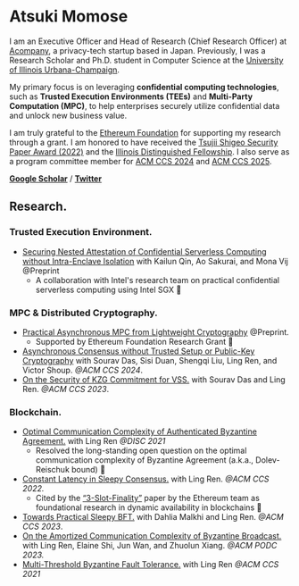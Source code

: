 # Atsuki Momose

I am an Executive Officer and Head of Research (Chief Research Officer) at [Acompany](https://acompany.tech/en), a privacy-tech startup based in Japan. Previously, I was a Research Scholar and Ph.D. student in Computer Science at the [University of Illinois Urbana-Champaign](https://illinois.edu/).

My primary focus is on leveraging **confidential computing technologies**, such as **Trusted Execution Environments (TEEs)** and **Multi-Party Computation (MPC)**, to help enterprises securely utilize confidential data and unlock new business value.

I am truly grateful to the [Ethereum Foundation](https://ethereum.foundation/) for supporting my research through a grant. I am honored to have received the [Tsujii Shigeo Security Paper Award (2022)](https://www.jssm.net/news/6808/) and the [Illinois Distinguished Fellowship](https://apps.grad.illinois.edu/fellowship-finder/SearchResult/Fellowship/4683). I also serve as a program committee member for [ACM CCS 2024](https://www.sigsac.org/ccs/CCS2024/call-for/call-for-papers.html) and [ACM CCS 2025](https://www.sigsac.org/ccs/CCS2025/call-for/call-for-papers.html).

[**Google Scholar**](https://scholar.google.com/citations?user=fl3XtlUAAAAJ&hl=en) / [**Twitter**](https://www.twitter.com/AtsukiMomose)

## Research.

### Trusted Execution Environment.

- [Securing Nested Attestation of Confidential Serverless Computing without Intra-Enclave Isolation](https://eprint.iacr.org/2025/727) with Kailun Qin, Ao Sakurai, and Mona Vij @Preprint
    - A collaboration with Intel's research team on practical confidential serverless computing using Intel SGX 🎉

### MPC & Distributed Cryptography.

- [Practical Asynchronous MPC from Lightweight Cryptography](https://eprint.iacr.org/2024/1717) @Preprint.
    - Supported by Ethereum Foundation Research Grant 🎉
- [Asynchronous Consensus without Trusted Setup or Public-Key Cryptography](https://eprint.iacr.org/2024/677) with Sourav Das, Sisi Duan, Shengqi Liu, Ling Ren, and Victor Shoup. *@ACM CCS 2024*.
- [On the Security of KZG Commitment for VSS.](https://eprint.iacr.org/2023/1350) with Sourav Das and Ling Ren. *@ACM CCS 2023*.

### Blockchain.

- [Optimal Communication Complexity of Authenticated Byzantine Agreement.](https://drops.dagstuhl.de/opus/volltexte/2021/14834/pdf/LIPIcs-DISC-2021-32.pdf) with Ling Ren *@DISC 2021*
    - Resolved the long-standing open question on the optimal communication complexity of Byzantine Agreement (a.k.a., Dolev-Reischuk bound) 🎉
- [Constant Latency in Sleepy Consensus.](https://eprint.iacr.org/2022/404) with Ling Ren. *@ACM CCS 2022.*
    - Cited by the [“3-Slot-Finality”](https://arxiv.org/pdf/2411.00558) paper by the Ethereum team as foundational research in dynamic availability in blockchains 🎉
- [Towards Practical Sleepy BFT.](https://eprint.iacr.org/2022/1448) with Dahlia Malkhi and Ling Ren. *@ACM CCS 2023*.
- [On the Amortized Communication Complexity of Byzantine Broadcast.](https://eprint.iacr.org/2023/038) with Ling Ren, Elaine Shi, Jun Wan, and Zhuolun Xiang. *@ACM PODC 2023.*
- [Multi-Threshold Byzantine Fault Tolerance.](https://eprint.iacr.org/2021/671) with Ling Ren *@ACM CCS 2021*
